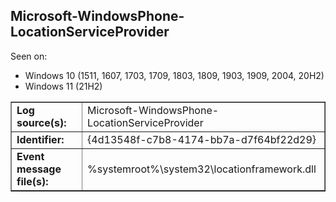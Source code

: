 ## Microsoft-WindowsPhone-LocationServiceProvider

Seen on:
* Windows 10 (1511, 1607, 1703, 1709, 1803, 1809, 1903, 1909, 2004, 20H2)
* Windows 11 (21H2)

<table border="1" class="docutils">
  <tbody>
    <tr>
      <td><b>Log source(s):</b></td>
      <td>Microsoft-WindowsPhone-LocationServiceProvider</td>
    </tr>
    <tr>
      <td><b>Identifier:</b></td>
      <td>{4d13548f-c7b8-4174-bb7a-d7f64bf22d29}</td>
    </tr>
    <tr>
      <td><b>Event message file(s):</b></td>
      <td>%systemroot%\system32\locationframework.dll</td>
    </tr>
  </tbody>
</table>

&nbsp;

